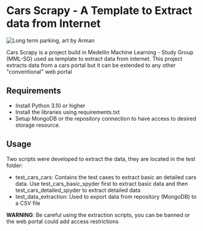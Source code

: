 # Cars Scrapy - A Template to Extract data from Internet
  ![Long term parking, art by Arman](https://github.com/cmatteogr/cars_scrapy/assets/138587358/529414f6-1856-4972-bc03-f57ac914eb88)

Cars Scrapy is a project build in Medellin Machine Learning - Study Group (MML-SG) used as template to extract data from internet. This project extracts data from a cars portal but it can be extended to any other "conventional" web portal

## Requirements
* Install Python 3.10 or higher
* Install the libraries using requirements.txt
* Setup MongoDB or the repository connection to have access to desired storage resource.

## Usage
Two scripts were developed to extract the data, they are located in the test folder:
* test_cars_cars: Contains the test cases to extract basic an detailed cars data. Use test_cars_basic_spyder first to extract basic data and then test_cars_detailed_spyder to extract detailed data
* test_data_extraction: Used to export data from repository (MongoDB) to a CSV file

**WARNING**: Be careful using the extraction scripts, you can be banned or the web portal could add access restrictions
